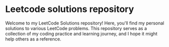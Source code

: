 # Leetcode solutions repository

Welcome to my LeetCode Solutions repository! Here, you'll find my personal solutions to various LeetCode problems. This repository serves as a collection of my coding practice and learning journey, and I hope it might help others as a reference.
